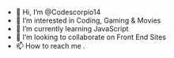 - 👋 Hi, I’m @Codescorpio14
- 👀 I’m interested in Coding, Gaming & Movies
- 🌱 I’m currently learning JavaScript
- 💞️ I’m looking to collaborate on Front End Sites
- 📫 How to reach me .

<!---
Codescorpio14/Codescorpio14 is a ✨ special ✨ repository because its `README.md` (this file) appears on your GitHub profile.
You can click the Preview link to take a look at your changes.
--->
